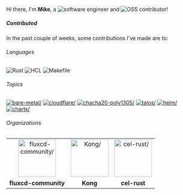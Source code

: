 Hi there, I'm **Mike**, a ![software engineer](https://img.shields.io/static/v1?style=flat-square&label=&message=software%20engineer&color=navy) and ![OSS contributor](https://img.shields.io/static/v1?style=flat-square&label=&message=OSS%20contributor&color=navy)!

##### Contributed

In the past couple of weeks, some contributions I've made are to:

###### Languages

![Rust](https://img.shields.io/static/v1?logo=Rust&logoColor=%23333&style=flat-square&label=&message=Rust&color=%23dea584) ![HCL](https://img.shields.io/static/v1?logo=HCL&logoColor=%23fff&style=flat-square&label=&message=HCL&color=%23844FBA) ![Makefile](https://img.shields.io/static/v1?logo=Makefile&logoColor=%23fff&style=flat-square&label=&message=Makefile&color=%23427819)

###### Topics

<a href="https://github.com/topics/bare-metal"><img src="https://img.shields.io/static/v1?style=flat-square&label=&message=bare-metal&color=blue" alt=bare-metal/></a> <a href="https://github.com/topics/cloudflare"><img src="https://img.shields.io/static/v1?style=flat-square&label=&message=cloudflare&color=blue" alt=cloudflare/></a> <a href="https://github.com/topics/chacha20-poly1305"><img src="https://img.shields.io/static/v1?style=flat-square&label=&message=chacha20-poly1305&color=blue" alt=chacha20-poly1305/></a> <a href="https://github.com/topics/talos"><img src="https://img.shields.io/static/v1?style=flat-square&label=&message=talos&color=blue" alt=talos/></a> <a href="https://github.com/topics/helm"><img src="https://img.shields.io/static/v1?style=flat-square&label=&message=helm&color=blue" alt=helm/></a> <a href="https://github.com/topics/charts"><img src="https://img.shields.io/static/v1?style=flat-square&label=&message=charts&color=blue" alt=charts/></a>

###### Organizations


<table>
  <tbody>
    <tr>
    <td align="center"><a href="https://github.com/fluxcd-community"><img width="100" src="https://avatars.githubusercontent.com/u/81581744?v=4" alt=fluxcd-community/></a></td>
<td align="center"><a href="https://github.com/Kong"><img width="100" src="https://avatars.githubusercontent.com/u/962416?v=4" alt=Kong/></a></td>
<td align="center"><a href="https://github.com/cel-rust"><img width="100" src="https://avatars.githubusercontent.com/u/220928027?v=4" alt=cel-rust/></a></td>
    </tr>
    <tr>
    <td align="center"><strong>fluxcd-community</strong></td>
<td align="center"><strong>Kong</strong></td>
<td align="center"><strong>cel-rust</strong></td>
    </tr>
  </tbody>
</table>

